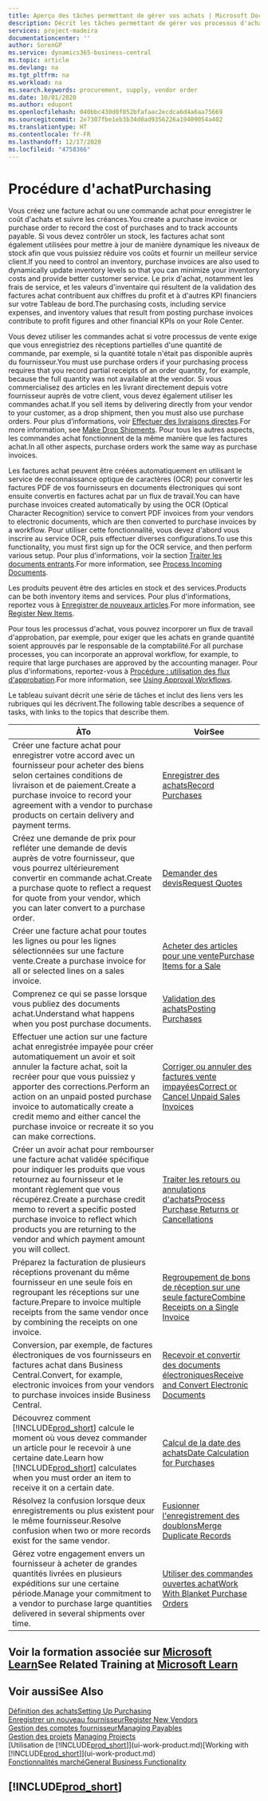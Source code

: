 ```yaml
---
title: Aperçu des tâches permettant de gérer vos achats | Microsoft Docs
description: Décrit les tâches permettant de gérer vos processus d'achat ou d'approvisionnement, y compris le fonctionnement des factures achat et des commandes achat.
services: project-madeira
documentationcenter: ''
author: SorenGP
ms.service: dynamics365-business-central
ms.topic: article
ms.devlang: na
ms.tgt_pltfrm: na
ms.workload: na
ms.search.keywords: procurement, supply, vendor order
ms.date: 10/01/2020
ms.author: edupont
ms.openlocfilehash: 040bbc430d0f052bfafaac2ecdca6d4a6aa75669
ms.sourcegitcommit: 2e7307fbe1eb3b34d0ad9356226a19409054a402
ms.translationtype: HT
ms.contentlocale: fr-FR
ms.lasthandoff: 12/17/2020
ms.locfileid: "4758366"
---
```

# <a name="purchasing"></a><span data-ttu-id="3f6c7-103">Procédure d'achat</span><span class="sxs-lookup"><span data-stu-id="3f6c7-103">Purchasing</span></span>
<span data-ttu-id="3f6c7-104">Vous créez une facture achat ou une commande achat pour enregistrer le coût d'achats et suivre les créances.</span><span class="sxs-lookup"><span data-stu-id="3f6c7-104">You create a purchase invoice or purchase order to record the cost of purchases and to track accounts payable.</span></span> <span data-ttu-id="3f6c7-105">Si vous devez contrôler un stock, les factures achat sont également utilisées pour mettre à jour de manière dynamique les niveaux de stock afin que vous puissiez réduire vos coûts et fournir un meilleur service client.</span><span class="sxs-lookup"><span data-stu-id="3f6c7-105">If you need to control an inventory, purchase invoices are also used to dynamically update inventory levels so that you can minimize your inventory costs and provide better customer service.</span></span> <span data-ttu-id="3f6c7-106">Le prix d'achat, notamment les frais de service, et les valeurs d'inventaire qui résultent de la validation des factures achat contribuent aux chiffres du profit et à d'autres KPI financiers sur votre Tableau de bord.</span><span class="sxs-lookup"><span data-stu-id="3f6c7-106">The purchasing costs, including service expenses, and inventory values that result from posting purchase invoices contribute to profit figures and other financial KPIs on your Role Center.</span></span>

<span data-ttu-id="3f6c7-107">Vous devez utiliser les commandes achat si votre processus de vente exige que vous enregistriez des réceptions partielles d'une quantité de commande, par exemple, si la quantité totale n'était pas disponible auprès du fournisseur.</span><span class="sxs-lookup"><span data-stu-id="3f6c7-107">You must use purchase orders if your purchasing process requires that you record partial receipts of an order quantity, for example, because the full quantity was not available at the vendor.</span></span> <span data-ttu-id="3f6c7-108">Si vous commercialisez des articles en les livrant directement depuis votre fournisseur auprès de votre client, vous devez également utiliser les commandes achat.</span><span class="sxs-lookup"><span data-stu-id="3f6c7-108">If you sell items by delivering directly from your vendor to your customer, as a drop shipment, then you must also use purchase orders.</span></span> <span data-ttu-id="3f6c7-109">Pour plus d’informations, voir [Effectuer des livraisons directes](sales-how-drop-shipment.md).</span><span class="sxs-lookup"><span data-stu-id="3f6c7-109">For more information, see [Make Drop Shipments](sales-how-drop-shipment.md).</span></span> <span data-ttu-id="3f6c7-110">Pour tous les autres aspects, les commandes achat fonctionnent de la même manière que les factures achat.</span><span class="sxs-lookup"><span data-stu-id="3f6c7-110">In all other aspects, purchase orders work the same way as purchase invoices.</span></span>

<span data-ttu-id="3f6c7-111">Les factures achat peuvent être créées automatiquement en utilisant le service de reconnaissance optique de caractères (OCR) pour convertir les factures PDF de vos fournisseurs en documents électroniques qui sont ensuite convertis en factures achat par un flux de travail.</span><span class="sxs-lookup"><span data-stu-id="3f6c7-111">You can have purchase invoices created automatically by using the OCR (Optical Character Recognition) service to convert PDF invoices from your vendors to electronic documents, which are then converted to purchase invoices by a workflow.</span></span> <span data-ttu-id="3f6c7-112">Pour utiliser cette fonctionnalité, vous devez d'abord vous inscrire au service OCR, puis effectuer diverses configurations.</span><span class="sxs-lookup"><span data-stu-id="3f6c7-112">To use this functionality, you must first sign up for the OCR service, and then perform various setup.</span></span> <span data-ttu-id="3f6c7-113">Pour plus d'informations, voir la section [Traiter les documents entrants](across-process-income-documents.md).</span><span class="sxs-lookup"><span data-stu-id="3f6c7-113">For more information, see [Process Incoming Documents](across-process-income-documents.md).</span></span>      

<span data-ttu-id="3f6c7-114">Les produits peuvent être des articles en stock et des services.</span><span class="sxs-lookup"><span data-stu-id="3f6c7-114">Products can be both inventory items and services.</span></span> <span data-ttu-id="3f6c7-115">Pour plus d'informations, reportez vous à [Enregistrer de nouveaux articles](inventory-how-register-new-items.md).</span><span class="sxs-lookup"><span data-stu-id="3f6c7-115">For more information, see [Register New Items](inventory-how-register-new-items.md).</span></span>

<span data-ttu-id="3f6c7-116">Pour tous les processus d'achat, vous pouvez incorporer un flux de travail d'approbation, par exemple, pour exiger que les achats en grande quantité soient approuvés par le responsable de la comptabilité.</span><span class="sxs-lookup"><span data-stu-id="3f6c7-116">For all purchase processes, you can incorporate an approval workflow, for example, to require that large purchases are approved by the accounting manager.</span></span> <span data-ttu-id="3f6c7-117">Pour plus d'informations, reportez-vous à [Procédure : utilisation des flux d'approbation](across-how-use-approval-workflows.md).</span><span class="sxs-lookup"><span data-stu-id="3f6c7-117">For more information, see [Using Approval Workflows](across-how-use-approval-workflows.md).</span></span>

<span data-ttu-id="3f6c7-118">Le tableau suivant décrit une série de tâches et inclut des liens vers les rubriques qui les décrivent.</span><span class="sxs-lookup"><span data-stu-id="3f6c7-118">The following table describes a sequence of tasks, with links to the topics that describe them.</span></span>

| <span data-ttu-id="3f6c7-119">À</span><span class="sxs-lookup"><span data-stu-id="3f6c7-119">To</span></span> | <span data-ttu-id="3f6c7-120">Voir</span><span class="sxs-lookup"><span data-stu-id="3f6c7-120">See</span></span> |
| --- | --- |
| <span data-ttu-id="3f6c7-121">Créer une facture achat pour enregistrer votre accord avec un fournisseur pour acheter des biens selon certaines conditions de livraison et de paiement.</span><span class="sxs-lookup"><span data-stu-id="3f6c7-121">Create a purchase invoice to record your agreement with a vendor to purchase products on certain delivery and payment terms.</span></span> |[<span data-ttu-id="3f6c7-122">Enregistrer des achats</span><span class="sxs-lookup"><span data-stu-id="3f6c7-122">Record Purchases</span></span>](purchasing-how-record-purchases.md) |
|<span data-ttu-id="3f6c7-123">Créez une demande de prix pour refléter une demande de devis auprès de votre fournisseur, que vous pourrez ultérieurement convertir en commande achat.</span><span class="sxs-lookup"><span data-stu-id="3f6c7-123">Create a purchase quote to reflect a request for quote from your vendor, which you can later convert to a purchase order.</span></span>|[<span data-ttu-id="3f6c7-124">Demander des devis</span><span class="sxs-lookup"><span data-stu-id="3f6c7-124">Request Quotes</span></span>](purchasing-how-request-quotes.md)|
| <span data-ttu-id="3f6c7-125">Créer une facture achat pour toutes les lignes ou pour les lignes sélectionnées sur une facture vente.</span><span class="sxs-lookup"><span data-stu-id="3f6c7-125">Create a purchase invoice for all or selected lines on a sales invoice.</span></span> |[<span data-ttu-id="3f6c7-126">Acheter des articles pour une vente</span><span class="sxs-lookup"><span data-stu-id="3f6c7-126">Purchase Items for a Sale</span></span>](purchasing-how-purchase-products-sale.md) |
|<span data-ttu-id="3f6c7-127">Comprenez ce qui se passe lorsque vous publiez des documents achat.</span><span class="sxs-lookup"><span data-stu-id="3f6c7-127">Understand what happens when you post purchase documents.</span></span>|[<span data-ttu-id="3f6c7-128">Validation des achats</span><span class="sxs-lookup"><span data-stu-id="3f6c7-128">Posting Purchases</span></span>](ui-post-purchases.md)|
| <span data-ttu-id="3f6c7-129">Effectuer une action sur une facture achat enregistrée impayée pour créer automatiquement un avoir et soit annuler la facture achat, soit la recréer pour que vous puissiez y apporter des corrections.</span><span class="sxs-lookup"><span data-stu-id="3f6c7-129">Perform an action on an unpaid posted purchase invoice to automatically create a credit memo and either cancel the purchase invoice or recreate it so you can make corrections.</span></span> |[<span data-ttu-id="3f6c7-130">Corriger ou annuler des factures vente impayées</span><span class="sxs-lookup"><span data-stu-id="3f6c7-130">Correct or Cancel Unpaid Sales Invoices</span></span>](purchasing-how-correct-cancel-unpaid-purchase-invoices.md) |
| <span data-ttu-id="3f6c7-131">Créer un avoir achat pour rembourser une facture achat validée spécifique pour indiquer les produits que vous retournez au fournisseur et le montant règlement que vous récupérez.</span><span class="sxs-lookup"><span data-stu-id="3f6c7-131">Create a purchase credit memo to revert a specific posted purchase invoice to reflect which products you are returning to the vendor and which payment amount you will collect.</span></span> |[<span data-ttu-id="3f6c7-132">Traiter les retours ou annulations d'achats</span><span class="sxs-lookup"><span data-stu-id="3f6c7-132">Process Purchase Returns or Cancellations</span></span>](purchasing-how-register-new-vendors.md) |
|<span data-ttu-id="3f6c7-133">Préparez la facturation de plusieurs réceptions provenant du même fournisseur en une seule fois en regroupant les réceptions sur une facture.</span><span class="sxs-lookup"><span data-stu-id="3f6c7-133">Prepare to invoice multiple receipts from the same vendor once by combining the receipts on one invoice.</span></span>|[<span data-ttu-id="3f6c7-134">Regroupement de bons de réception sur une seule facture</span><span class="sxs-lookup"><span data-stu-id="3f6c7-134">Combine Receipts on a Single Invoice</span></span>](purchasing-how-to-combine-receipts.md)|
|<span data-ttu-id="3f6c7-135">Conversion, par exemple, de factures électroniques de vos fournisseurs en factures achat dans Business Central.</span><span class="sxs-lookup"><span data-stu-id="3f6c7-135">Convert, for example, electronic invoices from your vendors to purchase invoices inside Business Central.</span></span>|[<span data-ttu-id="3f6c7-136">Recevoir et convertir des documents électroniques</span><span class="sxs-lookup"><span data-stu-id="3f6c7-136">Receive and Convert Electronic Documents</span></span>](purchasing-how-to-receive-and-convert-electronic-documents.md)|
| <span data-ttu-id="3f6c7-137">Découvrez comment [!INCLUDE[prod_short](includes/prod_short.md)] calcule le moment où vous devez commander un article pour le recevoir à une certaine date.</span><span class="sxs-lookup"><span data-stu-id="3f6c7-137">Learn how [!INCLUDE[prod_short](includes/prod_short.md)] calculates when you must order an item to receive it on a certain date.</span></span>|[<span data-ttu-id="3f6c7-138">Calcul de la date des achats</span><span class="sxs-lookup"><span data-stu-id="3f6c7-138">Date Calculation for Purchases</span></span>](purchasing-date-calculation-for-purchases.md)|
|<span data-ttu-id="3f6c7-139">Résolvez la confusion lorsque deux enregistrements ou plus existent pour le même fournisseur.</span><span class="sxs-lookup"><span data-stu-id="3f6c7-139">Resolve confusion when two or more records exist for the same vendor.</span></span>|[<span data-ttu-id="3f6c7-140">Fusionner l'enregistrement des doublons</span><span class="sxs-lookup"><span data-stu-id="3f6c7-140">Merge Duplicate Records</span></span>](sales-how-merge-duplicate-records.md)|
|<span data-ttu-id="3f6c7-141">Gérez votre engagement envers un fournisseur à acheter de grandes quantités livrées en plusieurs expéditions sur une certaine période.</span><span class="sxs-lookup"><span data-stu-id="3f6c7-141">Manage your commitment to a vendor to purchase large quantities delivered in several shipments over time.</span></span>|[<span data-ttu-id="3f6c7-142">Utiliser des commandes ouvertes achat</span><span class="sxs-lookup"><span data-stu-id="3f6c7-142">Work With Blanket Purchase Orders</span></span>](sales-how-to-create-blanket-sales-orders.md)|

## <a name="see-related-training-at-microsoft-learn"></a><span data-ttu-id="3f6c7-143">Voir la formation associée sur [Microsoft Learn](/learn/paths/purchase-items-services-dynamics-365-business-central/)</span><span class="sxs-lookup"><span data-stu-id="3f6c7-143">See Related Training at [Microsoft Learn](/learn/paths/purchase-items-services-dynamics-365-business-central/)</span></span>

## <a name="see-also"></a><span data-ttu-id="3f6c7-144">Voir aussi</span><span class="sxs-lookup"><span data-stu-id="3f6c7-144">See Also</span></span>
[<span data-ttu-id="3f6c7-145">Définition des achats</span><span class="sxs-lookup"><span data-stu-id="3f6c7-145">Setting Up Purchasing</span></span>](purchasing-setup-purchasing.md)  
[<span data-ttu-id="3f6c7-146">Enregistrer un nouveau fournisseur</span><span class="sxs-lookup"><span data-stu-id="3f6c7-146">Register New Vendors</span></span>](purchasing-how-register-new-vendors.md)  
[<span data-ttu-id="3f6c7-147">Gestion des comptes fournisseur</span><span class="sxs-lookup"><span data-stu-id="3f6c7-147">Managing Payables</span></span>](payables-manage-payables.md)  
<span data-ttu-id="3f6c7-148">[Gestion des projets](projects-manage-projects.md)  </span><span class="sxs-lookup"><span data-stu-id="3f6c7-148">[Managing Projects](projects-manage-projects.md)  </span></span>  
<span data-ttu-id="3f6c7-149">[Utilisation de [!INCLUDE[prod_short](includes/prod_short.md)]](ui-work-product.md)</span><span class="sxs-lookup"><span data-stu-id="3f6c7-149">[Working with [!INCLUDE[prod_short](includes/prod_short.md)]](ui-work-product.md)</span></span>  
[<span data-ttu-id="3f6c7-150">Fonctionnalités marché</span><span class="sxs-lookup"><span data-stu-id="3f6c7-150">General Business Functionality</span></span>](ui-across-business-areas.md)

## [!INCLUDE[prod_short](includes/free_trial_md.md)]  
